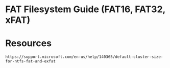 # FAT Filesystem Guide (FAT16, FAT32, xFAT)

# Resources
    https://support.microsoft.com/en-us/help/140365/default-cluster-size-for-ntfs-fat-and-exfat